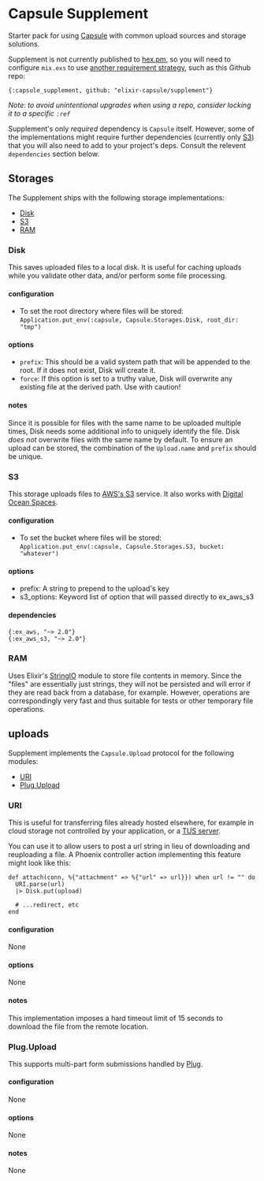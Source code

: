 # Capsule Supplement

Starter pack for using [Capsule](https://github.com/elixir-capsule/capsule) with common upload sources and storage solutions.

Supplement is not currently published to [hex.pm](https://hex.pm), so you will need to configure `mix.exs` to use [another requirement strategy](https://hexdocs.pm/mix/Mix.Tasks.Deps.html#content), such as this Github repo:

    {:capsule_supplement, github: "elixir-capsule/supplement"}

*Note: to avoid unintentional upgrades when using a repo, consider locking it to a specific `:ref`*

Supplement's only _required_ dependency is `Capsule` itself. However, some of the implementations might require further dependencies (currently only [S3](#s3)) that you will also need to add to your project's deps. 
Consult the relevent `dependencies` section below.

## Storages

The Supplement ships with the following storage implementations:

- [Disk](#Disk)
- [S3](#S3)
- [RAM](#RAM)

### Disk

This saves uploaded files to a local disk. It is useful for caching uploads while you validate other data, and/or perform some file processing.

#### configuration

- To set the root directory where files will be stored: `Application.put_env(:capsule, Capsule.Storages.Disk, root_dir: "tmp")`

#### options

- `prefix`: This should be a valid system path that will be appended to the root. If it does not exist, Disk will create it.
- `force`: If this option is set to a truthy value, Disk will overwrite any existing file at the derived path. Use with caution!

#### notes

Since it is possible for files with the same name to be uploaded multiple times, Disk needs some additional info to uniquely identify the file. Disk _does not_ overwrite files with the same name by default. To ensure an upload can be stored, the combination of the `Upload.name` and `prefix` should be unique.

### S3

This storage uploads files to [AWS's S3](https://aws.amazon.com/s3/) service. It also works with [Digital Ocean Spaces](https://www.digitalocean.com/products/spaces/).

#### configuration

- To set the bucket where files will be stored: `Application.put_env(:capsule, Capsule.Storages.S3, bucket: "whatever")`

#### options

- prefix: A string to prepend to the upload's key
- s3_options: Keyword list of option that will passed directly to ex_aws_s3

#### dependencies

```
{:ex_aws, "~> 2.0"}
{:ex_aws_s3, "~> 2.0"}
```

### RAM

Uses Elixir's [StringIO](https://hexdocs.pm/elixir/StringIO.html) module to store file contents in memory. Since the "files" are essentially just strings, they will not be persisted and will error if they are read back from a database, for example. However, operations are correspondingly very fast and thus suitable for tests or other temporary file operations.

## uploads

Supplement implements the `Capsule.Upload` protocol for the following modules:

- [URI](#URI)
- [Plug.Upload](#plugupload)

### URI

This is useful for transferring files already hosted elsewhere, for example in cloud storage not controlled by your application, or a [TUS server](https://tus.io/).

You can use it to allow users to post a url string in lieu of downloading and reuploading a file. A Phoenix controller action implementing this feature might look like this:

```
def attach(conn, %{"attachment" => %{"url" => url}}) when url != "" do
  URI.parse(url)
  |> Disk.put(upload)

  # ...redirect, etc
end
```

#### configuration

None

#### options

None

#### notes

This implementation imposes a hard timeout limit of 15 seconds to download the file from the remote location.

### Plug.Upload

This supports multi-part form submissions handled by [Plug](https://hexdocs.pm/plug/Plug.Upload.html#content).

#### configuration

None

#### options

None

#### notes

None
